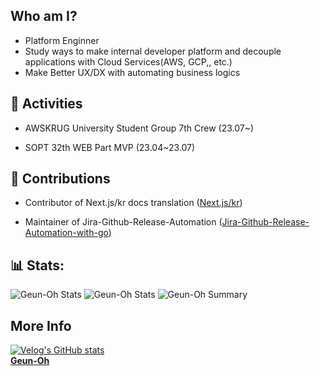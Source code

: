## Who am I?

- Platform Enginner
- Study ways to make internal developer platform and decouple applications with Cloud Services(AWS, GCP,, etc.)
- Make Better UX/DX with automating business logics 

## 🏃 Activities

- AWSKRUG University Student Group 7th Crew (23.07~)

- SOPT 32th WEB Part MVP (23.04~23.07)

## 📖 Contributions

- Contributor of Next.js/kr docs translation ([Next.js/kr](https://github.com/Nextjs-kr))

- Maintainer of Jira-Github-Release-Automation ([Jira-Github-Release-Automation-with-go](https://github.com/marketplace/actions/jira-github-release-automation-with-go))

## 📊 Stats:

![Geun-Oh Stats](https://github-profile-summary-cards.vercel.app/api/cards/repos-per-language?username=Geun-Oh&theme=solarized_dark)
![Geun-Oh Stats](https://github-profile-summary-cards.vercel.app/api/cards/most-commit-language?username=Geun-Oh&theme=solarized_dark)
![Geun-Oh Summary](https://github-profile-summary-cards.vercel.app/api/cards/profile-details?username=Geun-Oh&theme=solarized_dark)

## More Info
[![Velog's GitHub stats](https://velog-readme-2.vercel.app/api/badge-stats?color=dark&name=kandy1002)](https://velog.io/@kandy1002) <br />
 **[Geun-Oh](https://my.surfit.io/w/1372353382)**

<!---### Algorithm Problem Solving (at BOJ, with python & javascript)
![Geun-Oh github stats](https://github-readme-stats.vercel.app/api?username=Geun-Oh&show_icons=true&include_all_commits=true&count_private=true&theme=react&hide_border=true&bg_color=0D1117&title_color=5ce1e6&icon_color=5ce1e6)
[![Solved.ac Profile](http://mazassumnida.wtf/api/v2/generate_badge?boj=kandy1002)](https://solved.ac/kandy1002/)
[![Anurag's GitHub stats](https://github-readme-stats.vercel.app/api?username=Geun-Oh&theme=cobalt)](https://github.com/anuraghazra/github-readme-stats)
--->

<!---
Geun-Oh/Geun-Oh is a ✨ special ✨ repository because its `README.md` (this file) appears on your GitHub profile.
You can click the Preview link to take a look at your changes.
--->
